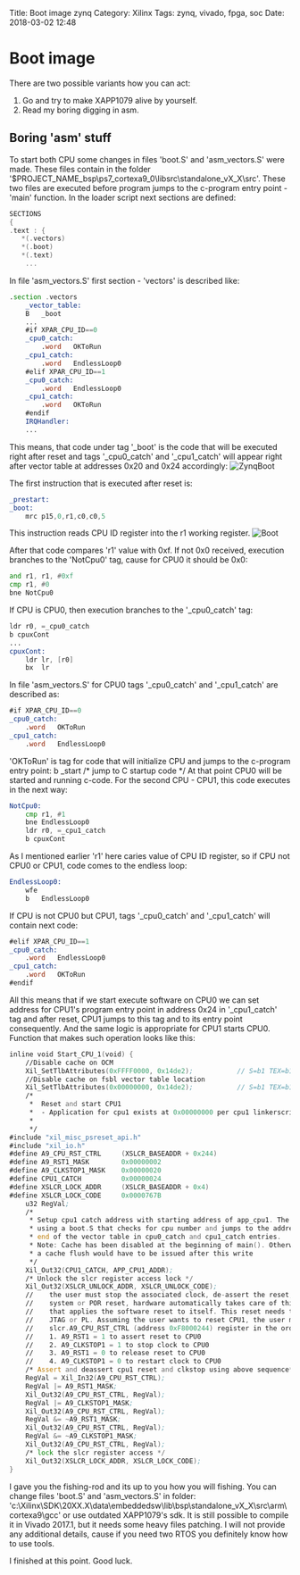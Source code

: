 Title: Boot image zynq
Category: Xilinx
Tags: zynq, vivado, fpga, soc
Date: 2018-03-02 12:48

# Boot image
There are two possible variants how you can act:
1) Go and try to make XAPP1079 alive by yourself.
2) Read my boring digging in asm.

## Boring 'asm' stuff
To start both CPU some changes in files 'boot.S' and 'asm_vectors.S' were made.
These files contain in the folder '$PROJECT_NAME_bsp\ps7_cortexa9_0\libsrc\standalone_vX_X\src\'.
These two files are executed before program jumps to the c-program entry point - 'main' function.
In the loader script next sections are defined:

```c
SECTIONS
{
.text : {
   *(.vectors)
   *(.boot)
   *(.text)
    ...
```
In file 'asm_vectors.S' first section - 'vectors' is described like:
```asm
.section .vectors
    _vector_table:
    B	_boot
    ...
    #if XPAR_CPU_ID==0
    _cpu0_catch:
        .word	OKToRun			
    _cpu1_catch:
        .word	EndlessLoop0	
    #elif XPAR_CPU_ID==1
    _cpu0_catch:
        .word	EndlessLoop0
    _cpu1_catch:
        .word	OKToRun
    #endif
    IRQHandler:
    ...
```
This means, that code under tag '_boot' is the code that will be executed right after reset and tags '_cpu0_catch' and '_cpu1_catch' will appear right after vector table at addresses 0x20 and 0x24 accordingly:
![ZynqBoot](/images/Xilinx/zynq_boot.png)

The first instruction that is executed after reset is:
```asm
_prestart:
_boot:
    mrc p15,0,r1,c0,c0,5
```
This instruction reads CPU ID register into the r1 working register.
![Boot](/images/Xilinx/zynq_boot_mrc_p15.png)

After that code compares 'r1' value with 0xf.
If not 0x0 received, execution branches to the 'NotCpu0' tag, cause for CPU0 it should be 0x0:
```asm
and	r1, r1, #0xf
cmp	r1, #0
bne	NotCpu0
```
If CPU is CPU0, then execution branches to the '_cpu0_catch' tag:
```asm
ldr r0, =_cpu0_catch
b cpuxCont
...
cpuxCont:
    ldr lr, [r0]
    bx	lr
```
In file 'asm_vectors.S' for CPU0 tags '_cpu0_catch' and '_cpu1_catch' are described as:
```asm
#if XPAR_CPU_ID==0
_cpu0_catch:
    .word   OKToRun			
_cpu1_catch:
    .word   EndlessLoop0
```
'OKToRun' is tag for code that will initialize CPU and jumps to the c-program entry point:
b	_start  /* jump to C startup code */
At that point CPU0 will be started and running c-code.
For the second CPU - CPU1, this code executes in the next way:
```asm
NotCpu0:
    cmp	r1, #1
    bne	EndlessLoop0
    ldr	r0, =_cpu1_catch
	b cpuxCont
```
As I mentioned earlier 'r1' here caries value of CPU ID register, so if CPU not CPU0 or CPU1, code comes to the endless loop:
```asm
EndlessLoop0:
    wfe
    b	EndlessLoop0
```
If CPU is not CPU0 but CPU1, tags '_cpu0_catch' and '_cpu1_catch' will contain next code:
```asm
#elif XPAR_CPU_ID==1
_cpu0_catch:
    .word	EndlessLoop0
_cpu1_catch:
    .word	OKToRun
#endif
```
All this means that if we start execute software on CPU0 we can set address for CPU1's program entry point in address 0x24 in '_cpu1_catch' tag and after reset, CPU1 jumps to this tag and to its entry point consequently.
And the same logic is appropriate for CPU1 starts CPU0.
Function that makes such operation looks like this:
```asm
inline void Start_CPU_1(void) {
	//Disable cache on OCM
	Xil_SetTlbAttributes(0xFFFF0000, 0x14de2);           // S=b1 TEX=b100 AP=b11, Domain=b1111, C=b0, B=b0
	//Disable cache on fsbl vector table location
	Xil_SetTlbAttributes(0x00000000, 0x14de2);           // S=b1 TEX=b100 AP=b11, Domain=b1111, C=b0, B=b0
	/*
	 *  Reset and start CPU1
	 *  - Application for cpu1 exists at 0x00000000 per cpu1 linkerscript
	 *
	 */
#include "xil_misc_psreset_api.h"
#include "xil_io.h"
#define A9_CPU_RST_CTRL     (XSLCR_BASEADDR + 0x244)
#define A9_RST1_MASK        0x00000002
#define A9_CLKSTOP1_MASK    0x00000020
#define CPU1_CATCH          0x00000024
#define XSLCR_LOCK_ADDR     (XSLCR_BASEADDR + 0x4)
#define XSLCR_LOCK_CODE     0x0000767B
	u32 RegVal;
	/*
	 * Setup cpu1 catch address with starting address of app_cpu1. The FSBL initialized the vector table at 0x00000000
	 * using a boot.S that checks for cpu number and jumps to the address stored at the
	 * end of the vector table in cpu0_catch and cpu1_catch entries.
	 * Note: Cache has been disabled at the beginning of main(). Otherwise
	 * a cache flush would have to be issued after this write
	 */
	Xil_Out32(CPU1_CATCH, APP_CPU1_ADDR);
	/* Unlock the slcr register access lock */
	Xil_Out32(XSLCR_UNLOCK_ADDR, XSLCR_UNLOCK_CODE);
	//    the user must stop the associated clock, de-assert the reset, and then restart the clock. During a
	//    system or POR reset, hardware automatically takes care of this. Therefore, a CPU cannot run the code
	//    that applies the software reset to itself. This reset needs to be applied by the other CPU or through
	//    JTAG or PL. Assuming the user wants to reset CPU1, the user must to set the following fields in the
	//    slcr.A9_CPU_RST_CTRL (address 0xF8000244) register in the order listed:
	//    1. A9_RST1 = 1 to assert reset to CPU0
	//    2. A9_CLKSTOP1 = 1 to stop clock to CPU0
	//    3. A9_RST1 = 0 to release reset to CPU0
	//    4. A9_CLKSTOP1 = 0 to restart clock to CPU0
	/* Assert and deassert cpu1 reset and clkstop using above sequence*/
	RegVal = Xil_In32(A9_CPU_RST_CTRL);
	RegVal |= A9_RST1_MASK;
	Xil_Out32(A9_CPU_RST_CTRL, RegVal);
	RegVal |= A9_CLKSTOP1_MASK;
	Xil_Out32(A9_CPU_RST_CTRL, RegVal);
	RegVal &= ~A9_RST1_MASK;
	Xil_Out32(A9_CPU_RST_CTRL, RegVal);
	RegVal &= ~A9_CLKSTOP1_MASK;
	Xil_Out32(A9_CPU_RST_CTRL, RegVal);
	/* lock the slcr register access */
	Xil_Out32(XSLCR_LOCK_ADDR, XSLCR_LOCK_CODE);
}
```
I gave you the fishing-rod and its up to you how you will fishing.
You can change files 'boot.S' and 'asm_vectors.S' in folder: 
'c:\Xilinx\SDK\20XX.X\data\embeddedsw\lib\bsp\standalone_vX_X\src\arm\cortexa9\gcc\' or use outdated XAPP1079's sdk. It is still possible to compile it in Vivado 2017.1, but it needs some heavy files patching.
I will not provide any additional details, cause if you need two RTOS you definitely know how to use tools.

I finished at this point. Good luck.
